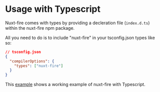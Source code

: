 # Usage with Typescript

Nuxt-fire comes with types by providing a decleration file (`index.d.ts`) within the nuxt-fire npm package.

All you need to do is to include "nuxt-fire" in your tsconfig.json types like so:

```json
// tsconfig.json
{
  "compilerOptions": {
    "types": ["nuxt-fire"]
  }
}
```

This [example](https://github.com/lupas/nuxt-fire-ts-demo) shows a working example of nuxt-fire with Typescript.
